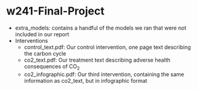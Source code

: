 # w241-Final-Project
* extra_models: contains a handful of the models we ran that were not included in our report
* Interventions
  * control_text.pdf: Our control intervention, one page text describing the carbon cycle
  * co2_text.pdf: Our treatment text describing adverse health consequences of CO<sub>2</sub>
  * co2_infographic.pdf: Our third intervention, containing the same information as co2_text, but in infographic format
  

